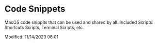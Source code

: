 # Code Snippets

MacOS code snippits that can be used and shared by all.
Included Scripts: Shortcuts Scripts, Terminal Scripts, etc.

Modified: 11/14/2023 08:01 
